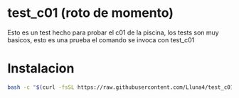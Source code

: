 # test_c01 (roto de momento)
Esto es un test hecho para probar el c01 de la piscina, los tests son muy basicos, esto es una prueba el comando se invoca con test_c01
# Instalacion
```bash
bash -c "$(curl -fsSL https://raw.githubusercontent.com/Lluna4/test_c01/main/install.sh)"
```
